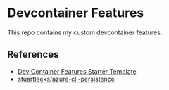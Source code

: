 # Devcontainer Features

This repo contains my custom devcontainer features.

## References

- [Dev Container Features Starter Template](https://github.com/devcontainers/feature-starter)
- [stuartleeks/azure-cli-persistence](https://github.com/stuartleeks/dev-container-features/tree/main/src/azure-cli-persistence)
